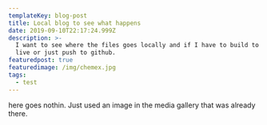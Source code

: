 ```yaml
---
templateKey: blog-post
title: Local blog to see what happens
date: 2019-09-10T22:17:24.999Z
description: >-
  I want to see where the files goes locally and if I have to build to make it
  live or just push to github.
featuredpost: true
featuredimage: /img/chemex.jpg
tags:
  - test
---
```

here goes nothin.  Just used an image in the media gallery that was already there.
